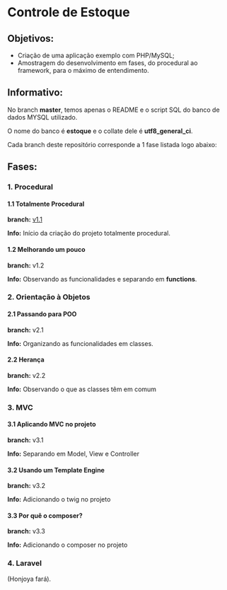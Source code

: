# Controle de Estoque

## Objetivos:

* Criação de uma aplicação exemplo com PHP/MySQL; 
* Amostragem do desenvolvimento em fases, do procedural ao framework, para o máximo de entendimento.

## Informativo:

No branch **master**, temos apenas o README e o script SQL do banco de dados MYSQL utilizado. 

O nome do banco é **estoque** e o collate dele é **utf8_general_ci**.

Cada branch deste repositório corresponde a 1 fase listada logo abaixo:

## Fases:

### 1. Procedural

#### 1.1 Totalmente Procedural

**branch:** [v1.1](https://github.com/gjunior-tray/estoque/tree/v1.1)

**Info:** Início da criação do projeto totalmente procedural.

#### 1.2 Melhorando um pouco

**branch:** v1.2

**Info:** Observando as funcionalidades e separando em **functions**.

### 2. Orientação à Objetos

#### 2.1 Passando para POO

**branch:** v2.1

**Info:** Organizando as funcionalidades em classes.

#### 2.2 Herança

**branch:** v2.2

**Info:** Observando o que as classes têm em comum

### 3. MVC

#### 3.1 Aplicando MVC no projeto

**branch:** v3.1

**Info:** Separando em Model, View e Controller

#### 3.2 Usando um Template Engine

**branch:** v3.2

**Info:** Adicionando o twig no projeto

#### 3.3 Por quê o composer?

**branch:** v3.3

**Info:** Adicionando o composer no projeto

### 4. Laravel

(Honjoya fará).
